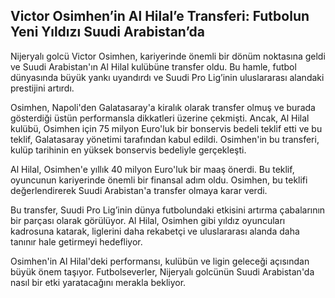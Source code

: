 ## Victor Osimhen’in Al Hilal’e Transferi: Futbolun Yeni Yıldızı Suudi Arabistan’da

Nijeryalı golcü Victor Osimhen, kariyerinde önemli bir dönüm noktasına geldi ve Suudi Arabistan'ın Al Hilal kulübüne transfer oldu. Bu hamle, futbol dünyasında büyük yankı uyandırdı ve Suudi Pro Lig’inin uluslararası alandaki prestijini artırdı.

Osimhen, Napoli'den Galatasaray'a kiralık olarak transfer olmuş ve burada gösterdiği üstün performansla dikkatleri üzerine çekmişti. Ancak, Al Hilal kulübü, Osimhen için 75 milyon Euro'luk bir bonservis bedeli teklif etti ve bu teklif, Galatasaray yönetimi tarafından kabul edildi. Osimhen'in bu transferi, kulüp tarihinin en yüksek bonservis bedeliyle gerçekleşti.

Al Hilal, Osimhen'e yıllık 40 milyon Euro'luk bir maaş önerdi. Bu teklif, oyuncunun kariyerinde önemli bir finansal adım oldu. Osimhen, bu teklifi değerlendirerek Suudi Arabistan'a transfer olmaya karar verdi.

Bu transfer, Suudi Pro Lig’inin dünya futbolundaki etkisini artırma çabalarının bir parçası olarak görülüyor. Al Hilal, Osimhen gibi yıldız oyuncuları kadrosuna katarak, liglerini daha rekabetçi ve uluslararası alanda daha tanınır hale getirmeyi hedefliyor.

Osimhen'in Al Hilal'deki performansı, kulübün ve ligin geleceği açısından büyük önem taşıyor. Futbolseverler, Nijeryalı golcünün Suudi Arabistan'da nasıl bir etki yaratacağını merakla bekliyor.
